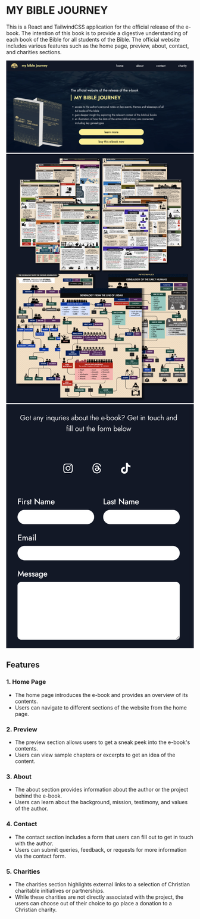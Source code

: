 # MY BIBLE JOURNEY

This is a React and TailwindCSS application for the official release of the e-book. The intention of this book is to provide a digestive understanding of each book of the Bible for all students of the Bible. The official website includes various features such as the home page, preview, about, contact, and charities sections.

![home](screenshots/ss-home.png) ![preview](screenshots/ss-preview.png) ![contact](screenshots/ss-contact.png)
## Features

### 1. Home Page
- The home page introduces the e-book and provides an overview of its contents.
- Users can navigate to different sections of the website from the home page.

### 2. Preview
- The preview section allows users to get a sneak peek into the e-book's contents.
- Users can view sample chapters or excerpts to get an idea of the content.

### 3. About
- The about section provides information about the author or the project behind the e-book.
- Users can learn about the background, mission, testimony, and values of the author.

### 4. Contact
- The contact section includes a form that users can fill out to get in touch with the author.
- Users can submit queries, feedback, or requests for more information via the contact form.

### 5. Charities
- The charities section highlights external links to a selection of Christian charitable initiatives or partnerships.
- While these charities are not directly associated with the project, the users can choose out of their choice to go place a donation to a Christian charity.
